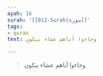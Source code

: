 ```yaml
---
ayah: 16
surah: '[[012-Surah|سورة]]'
tags:
- quran
text: وجاءوا أباهم عشاء يبكون

---
```

> وجاءوا أباهم عشاء يبكون
